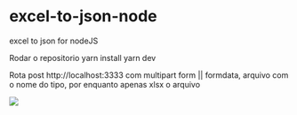 # excel-to-json-node
excel to json for nodeJS

Rodar o repositorio 
yarn install 
yarn dev 

Rota post http://localhost:3333 com multipart form || formdata, arquivo com o nome do tipo, por enquanto apenas xlsx o arquivo 

<img src="https://i.imgur.com/NJC40vp.png">
